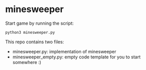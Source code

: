 # minesweeper

Start game by running the script:
```
python3 minesweeper.py
```

This repo contains two files:
- minesweeper.py: implementation of minesweeper
- minesweeper_empty.py: empty code template for you to start somewhere :)

